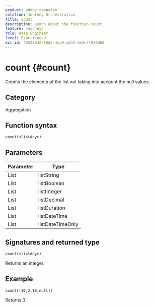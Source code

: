 ```yaml
---
product: adobe campaign
solution: Journey Orchestration
title: count
description: Learn about the function count
feature: Journeys
role: Data Engineer
level: Experienced
exl-id: 46528642-18d5-4ca9-a344-de2c7f939d00
---
```

# count {#count}

Counts the elements of the list not taking into account the null values.

## Category

Aggregation

## Function syntax

`count(<listAny>)`

## Parameters

| Parameter | Type             |
|-----------|------------------|
| List      | listString       |
| List      | listBoolean      |
| List      | listInteger      |
| List      | listDecimal      |
| List      | listDuration     |
| List      | listDateTime     |
| List      | listDateTimeOnly |

## Signatures and returned type

`count(<listAny>)`

Returns an integer.

## Example

`count([10,2,10,null])`

Returns 3.
